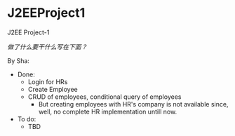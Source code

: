 # J2EEProject1
J2EE Project-1

*做了什么要干什么写在下面？*

By Sha:
- Done:
  * Login for HRs
  * Create Employee
  * CRUD of employees, conditional query of employees
    * But creating employees with HR's company is not available since, well, no complete HR implementation untill now.  
- To do:
  * TBD
